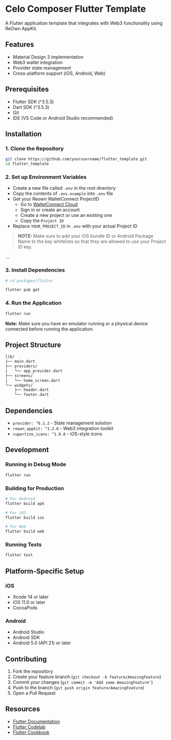 # Celo Composer Flutter Template

A Flutter application template that integrates with Web3 functionality using ReOwn AppKit.

## Features

- Material Design 3 implementation
- Web3 wallet integration
- Provider state management
- Cross-platform support (iOS, Android, Web)

## Prerequisites

- Flutter SDK (^3.5.3)
- Dart SDK (^3.5.3)
- Git
- IDE (VS Code or Android Studio recommended)

## Installation

### 1\. Clone the Repository

```bash
git clone https://github.com/yourusername/flutter_template.git
cd flutter_template
```

### 2\. Set up Environment Variables

- Create a new file called `.env` in the root directory
- Copy the contents of `.env.example` into `.env` file
- Get your Reown WalletConnect ProjectID
    - Go to [WalletConnect Cloud](https://cloud.reown.com/)
    - Sign in or create an account
    - Create a new project or use an existing one
    - Copy the `Project ID`
- Replace `YOUR_PROJECT_ID` in ``.env`` with your actual Project ID



> **NOTE:** Make sure to add your iOS bundle ID or Android Package Name to the key whitelists so that they are allowed to use your Project ID key.

...

### 3\. Install Dependencies

```bash
# cd packages/flutter

flutter pub get
```

### 4\. Run the Application

```bash
flutter run
```

**Note:** Make sure you have an emulator running or a physical device connected before running the application.

## Project Structure

```bash
lib/
├── main.dart
├── providers/
│   └── app_provider.dart
├── screens/
│   └── home_screen.dart
└── widgets/
    ├── header.dart
    └── footer.dart
```

## Dependencies

- `provider: ^6.1.2` - State management solution
- `reown_appkit: ^1.2.0` - Web3 integration toolkit
- `cupertino_icons: ^1.0.8` - iOS-style icons

## Development

### Running in Debug Mode

```bash
flutter run
```

### Building for Production

```bash
# For Android
flutter build apk

# For iOS
flutter build ios

# For Web
flutter build web
```

### Running Tests

```bash
flutter test
```

## Platform-Specific Setup

### iOS

- Xcode 14 or later
- iOS 11.0 or later
- CocoaPods

### Android

- Android Studio
- Android SDK
- Android 5.0 (API 21) or later

## Contributing

1.  Fork the repository
2.  Create your feature branch (`git checkout -b feature/AmazingFeature`)
3.  Commit your changes (`git commit -m 'Add some AmazingFeature'`)
4.  Push to the branch (`git push origin feature/AmazingFeature`)
5.  Open a Pull Request

## Resources

- [Flutter Documentation](https://docs.flutter.dev)
- [Flutter Codelab](https://docs.flutter.dev/get-started/codelab)
- [Flutter Cookbook](https://docs.flutter.dev/cookbook)
